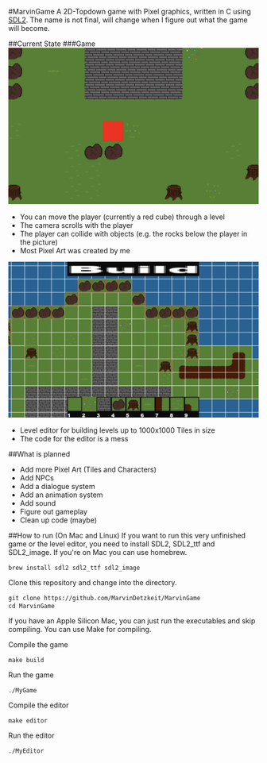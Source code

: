 #MarvinGame
A 2D-Topdown game with Pixel graphics, written in C using [SDL2](https://www.google.com/url?sa=t&source=web&rct=j&opi=89978449&url=https://www.libsdl.org/&ved=2ahUKEwjytPvIxYqGAxU9X_EDHRvfBC4QFnoECBAQAQ&usg=AOvVaw0UKX-Hd5cnZaTK_nk7m-ZI). The name is not final, will change when I figure out what the game will become.

##Current State
###Game
![Current State of the game](src/pics/game.png)

- You can move the player (currently a red cube) through a level
- The camera scrolls with the player
- The player can collide with objects (e.g. the rocks below the player in the picture)
- Most Pixel Art was created by me

![Level Editor](src/pics/levelEditor.png)

- Level editor for building levels up to 1000x1000 Tiles in size
- The code for the editor is a mess

##What is planned
- Add more Pixel Art (Tiles and Characters)
- Add NPCs
- Add a dialogue system
- Add an animation system
- Add sound
- Figure out gameplay
- Clean up code (maybe)

##How to run (On Mac and Linux)
If you want to run this very unfinished game or the level editor, you need to install SDL2, SDL2\_ttf and SDL2\_image. If you're on Mac you can use homebrew.

```
brew install sdl2 sdl2_ttf sdl2_image
```
Clone this repository and change into the directory.

```
git clone https://github.com/MarvinDetzkeit/MarvinGame
cd MarvinGame
```
If you have an Apple Silicon Mac, you can just run the executables and skip compiling. You can use Make for compiling.

Compile the game

```
make build
```
Run the game

```
./MyGame
```
Compile the editor

```
make editor
```
Run the editor

```
./MyEditor
```